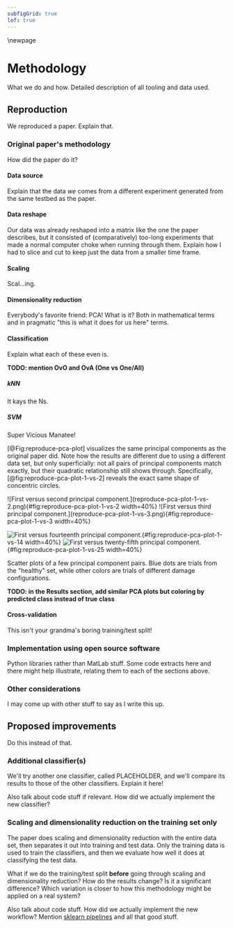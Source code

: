 ```yaml
---
subfigGrid: true
lof: true
---
```

\newpage
# Methodology
<!--  Descripció d’equips i materials utilitzats per a la realització del treball, metodologia emprada i descripció completa dels experiments realitzats -->
What we do and how. Detailed description of all tooling and data used.

## Reproduction
We reproduced a paper. Explain that.

### Original paper's methodology
How did the paper do it?

#### Data source
Explain that the data _we_ comes from a different experiment generated from the same testbed as the paper.

#### Data reshape
Our data was already reshaped into a matrix like the one the paper describes, but it consisted of (comparatively) too-long experiments that made a normal computer choke when running through them. Explain how I had to slice and cut to keep just the data from a smaller time frame.

#### Scaling
Scal...ing.

#### Dimensionality reduction
Everybody's favorite friend: PCA! What is it? Both in mathematical terms and in pragmatic "this is what it does for us here" terms.

#### Classification
Explain what each of these even is.

**TODO: mention OvO and OvA (One vs One/All)**

##### kNN
It kays the Ns.

##### SVM
Super Vicious Manatee!

[@Fig:reproduce-pca-plot] visualizes the same principal components as the original paper did. Note how the results are different due to using a different data set, but only superficially: not all pairs of principal components match exactly, but their quadratic relationship still shows through. Specifically, [@fig:reproduce-pca-plot-1-vs-2] reveals the exact same shape of concentric circles.

<div id="fig:reproduce-pca-plot" class="subfigures">
![First versus second principal component.](reproduce-pca-plot-1-vs-2.png){#fig:reproduce-pca-plot-1-vs-2 width=40%}
![First versus third principal component.](reproduce-pca-plot-1-vs-3.png){#fig:reproduce-pca-plot-1-vs-3 width=40%}

![First versus fourteenth principal component.](reproduce-pca-plot-1-vs-14.png){#fig:reproduce-pca-plot-1-vs-14 width=40%}
![First versus twenty-fifth principal component.](reproduce-pca-plot-1-vs-25.png){#fig:reproduce-pca-plot-1-vs-25 width=40%}

Scatter plots of a few principal component pairs. Blue dots are trials from the "healthy" set, while other colors are trials of different damage configurations.
</div>

**TODO: in the Results section, add similar PCA plots but coloring by predicted class instead of true class**

#### Cross-validation
This isn't your grandma's boring training/test split!

### Implementation using open source software
Python libraries rather than MatLab stuff. Some code extracts here and there might help illustrate, relating them to each of the sections above.

### Other considerations
I may come up with other stuff to say as I write this up.

## Proposed improvements
Do this instead of that.

### Additional classifier(s)
We'll try another one classifier, called PLACEHOLDER, and we'll compare its results to those of the other classifiers. Explain it here!

Also talk about code stuff if relevant. How did we actually implement the new classifier?

### Scaling and dimensionality reduction on the training set only
The paper does scaling and dimensionality reduction with the entire data set, then separates it out into training and test data. Only the training data is used to train the classifiers, and then we evaluate how well it does at classifying the test data.

What if we do the training/test split **before** going through scaling and dimensionality reduction? How do the results change? Is it a significant difference? Which variation is closer to how this methodology might be applied on a real system?

Also talk about code stuff. How did we actually implement the new workflow? Mention [sklearn pipelines](https://scikit-learn.org/stable/modules/generated/sklearn.pipeline.Pipeline.html) and all that good stuff.
